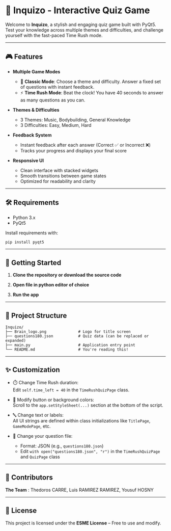 # 🧠 Inquizo - Interactive Quiz Game

Welcome to **Inquizo**, a stylish and engaging quiz game built with PyQt5. Test your knowledge across multiple themes and difficulties, and challenge yourself with the fast-paced Time Rush mode.

---

## 🎮 Features

- **Multiple Game Modes**
  - 🎯 **Classic Mode**: Choose a theme and difficulty. Answer a fixed set of questions with instant feedback.
  - ⚡ **Time Rush Mode**: Beat the clock! You have 40 seconds to answer as many questions as you can.

- **Themes & Difficulties**
  - 3 Themes: Music, Bodybuilding, General Knowledge
  - 3 Difficulties: Easy, Medium, Hard

- **Feedback System**
  - Instant feedback after each answer (Correct ✅ or Incorrect ❌)
  - Tracks your progress and displays your final score

- **Responsive UI**
  - Clean interface with stacked widgets
  - Smooth transitions between game states
  - Optimized for readability and clarity

---

## 🛠️ Requirements

- Python 3.x
- PyQt5

Install requirements with:

```bash
pip install pyqt5
```

---

## 🚀 Getting Started

1. **Clone the repository or download the source code**

2. **Open file in python editor of choice**  

3. **Run the app**

---

## 📂 Project Structure

```
Inquizo/
├── Brain_logo.png              # Logo for title screen
├── questions180.json           # Quiz data (can be replaced or expanded)
├── main.py                     # Application entry point
└── README.md                   # You're reading this!
```

---

## ✨ Customization

- ⏱️ Change Time Rush duration:  
  Edit `self.time_left = 40` in the `TimeRushQuizPage` class.

- 🎨 Modify button or background colors:  
  Scroll to the `app.setStyleSheet(...)` section at the bottom of the script.

- 🔤 Change text or labels:  
  All UI strings are defined within class initializations like `TitlePage`, `GameModePage`, etc.

- 📂 Change your question file:
    - Format: JSON (e.g., `questions180.json`)
    - Edit `with open("questions180.json", "r")` in the `TimeRushQuizPage` and `QuizPage` class

---

## 👥 Contributors  
**The Team** : Thedoros CARRE, Luis RAMIREZ RAMIREZ, Yousuf HOSNY

---

## 📜 License  
This project is licensed under the **ESME License** – Free to use and modify.
